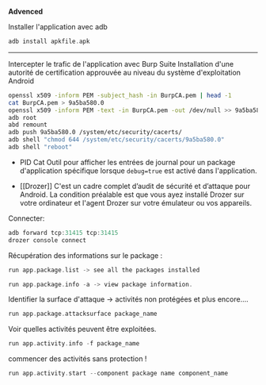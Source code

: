 **Advenced**

Installer l'application avec adb

```c
adb install apkfile.apk
```

---

Intercepter le trafic de l'application avec Burp Suite
Installation d'une autorité de certification approuvée au niveau du système d'exploitation Android

```sh
openssl x509 -inform PEM -subject_hash -in BurpCA.pem | head -1
cat BurpCA.pem > 9a5ba580.0
openssl x509 -inform PEM -text -in BurpCA.pem -out /dev/null >> 9a5ba580.0
adb root
abd remount
adb push 9a5ba580.0 /system/etc/security/cacerts/
adb shell "chmod 644 /system/etc/security/cacerts/9a5ba580.0"
adb shell "reboot"
```

- PID Cat
Outil pour afficher les entrées de journal pour un package d'application spécifique lorsque `debug=true` est activé dans l'application.

- [[Drozer]]
C'est un cadre complet d’audit de sécurité et d’attaque pour Android.
La condition préalable est que vous ayez installé Drozer sur votre ordinateur et l'agent Drozer sur votre émulateur ou vos appareils.

Connecter:

```c
adb forward tcp:31415 tcp:31415
drozer console connect
```

Récupération des informations sur le package :

```c
run app.package.list -> see all the packages installed
```

```c
run app.package.info -a -> view package information.
```


Identifier la surface d'attaque -> activités non protégées et plus encore....

```c
run app.package.attacksurface package_name
```


Voir quelles activités peuvent être exploitées.

```c
run app.activity.info -f package_name
```


commencer  des activités sans protection  ! 

```c
run app.activity.start --component package name component_name
```



